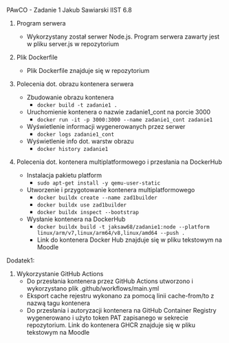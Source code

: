 PAwCO - Zadanie 1
Jakub Sawiarski IIST 6.8

1. Program serwera
   - Wykorzystany został serwer Node.js. Program serwera zawarty jest w pliku server.js w repozytorium

2. Plik Dockerfile
   - Plik Dockerfile znajduje się w repozytorium

3. Polecenia dot. obrazu kontenera serwera
   - Zbudowanie obrazu kontenera
     - ```docker build -t zadanie1 .```
   - Uruchomienie kontenera o nazwie zadanie1_cont na porcie 3000
     - ```docker run -it -p 3000:3000 --name zadanie1_cont zadanie1```
   - Wyświetlenie informacji wygenerowanych przez serwer
     - ```docker logs zadanie1_cont```
   - Wyświetlenie info dot. warstw obrazu
     - ```docker history zadanie1```

4. Polecenia dot. kontenera multiplatformowego i przesłania na DockerHub
   - Instalacja pakietu platform
     - ```sudo apt-get install -y qemu-user-static```
   - Utworzenie i przygotowanie kontenera multiplatformowego
     - ```docker buildx create --name zad1builder```
     - ```docker buildx use zad1builder```
     - ```docker buildx inspect --bootstrap```
   - Wysłanie kontenera na DockerHub
     - ```docker buildx build -t jaksaw68/zadanie1:node --platform linux/arm/v7,linux/arm64/v8,linux/amd64 --push .```
     - Link do kontenera Docker Hub znajduje się w pliku tekstowym na Moodle

Dodatek1:
 1. Wykorzystanie GitHub Actions
    - Do przesłania kontenera przez GitHub Actions utworzono i wykorzystano plik .github/workflows/main.yml
    - Eksport cache rejestru wykonano za pomocą linii cache-from/to z nazwą tagu kontenera 
    - Do przesłania i autoryzacji kontenera na GitHub Container Registry wygenerowano i użyto token PAT zapisanego w sekrecie repozytorium. Link do kontenera GHCR znajduje się w pliku tekstowym na Moodle



